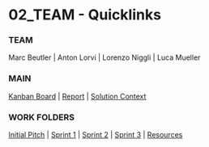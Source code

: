 # 02_TEAM - Quicklinks

### TEAM
Marc Beutler | Anton Lorvi | Lorenzo Niggli | Luca Mueller

### MAIN
[Kanban Board](https://trello.com/b/2jsNV2kR/02team) | 
[Report](https://github.com/AgileBusinessAnalysis/02_TEAM/blob/master/ABA_group_assignment.docx?raw=true) | 
[Solution Context](https://github.com/AgileBusinessAnalysis/02_TEAM/wiki/Solution-Context)

### WORK FOLDERS
[Initial Pitch](https://github.com/AgileBusinessAnalysis/02_TEAM/tree/master/Pitch%201) | 
[Sprint 1](https://github.com/AgileBusinessAnalysis/02_TEAM/tree/master/Sprint%201) | 
[Sprint 2](https://github.com/AgileBusinessAnalysis/02_TEAM/tree/master/Sprint%202) | 
[Sprint 3]() | 
[Resources](https://github.com/AgileBusinessAnalysis/02_TEAM/tree/master/Resources)
